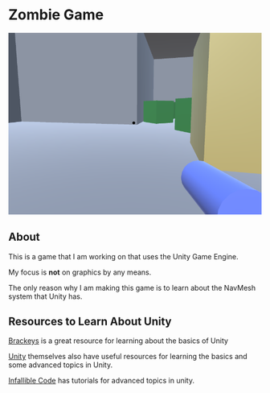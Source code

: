# Zombie Game

![Screenshot of Game](./Screenshot.png)

## About

This is a game that I am working on that uses the Unity Game Engine.

My focus is **not** on graphics by any means.

The only reason why I am making this game is to learn about the NavMesh system that Unity has.

## Resources to Learn About Unity

[Brackeys](https://www.youtube.com/user/Brackeys) is a great resource for learning about the basics of Unity

[Unity](https://unity.com/learn) themselves also have useful resources for learning the basics and some advanced topics in Unity.

[Infallible Code](https://www.youtube.com/user/charlesamat) has tutorials for advanced topics in unity.
